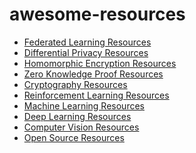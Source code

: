 # awesome-resources

- [Federated Learning Resources](https://github.com/souravcipher/federated-learning-resources)
- [Differential Privacy Resources](https://github.com/souravcipher/differential-privacy-resources)
- [Homomorphic Encryption Resources](https://github.com/souravcipher/homomorphic-encryption-resources)
- [Zero Knowledge Proof Resources]()
- [Cryptography Resources]()
- [Reinforcement Learning Resources]()
- [Machine Learning Resources](https://github.com/souravcipher/machine-learning-resources)
- [Deep Learning Resources](https://github.com/souravcipher/deep-learning-resources)
- [Computer Vision Resources](https://github.com/souravcipher/computer-vision-resources)
- [Open Source Resources](https://github.com/souravcipher/open-source-resources)
